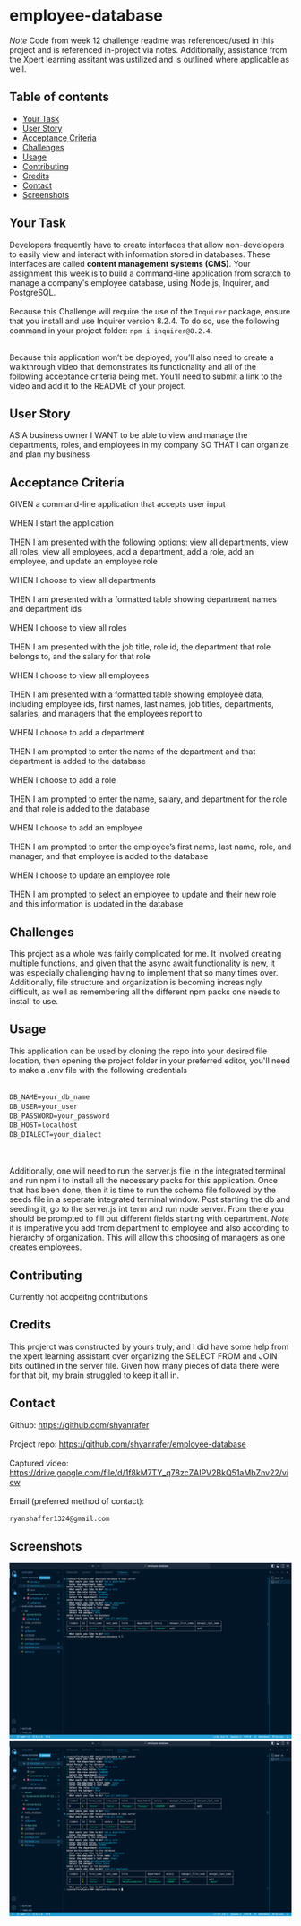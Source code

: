 # employee-database

*Note* Code from week 12 challenge readme was referenced/used in this project and is referenced in-project via notes. Additionally, assistance from the Xpert learning assitant was ustilized and is outlined where applicable as well.
## Table of contents

- [Your Task](#your-task)
- [User Story](#user-story)
- [Acceptance Criteria](#acceptance-criteria)
- [Challenges](#challenges)
- [Usage](#usage)
- [Contributing](#contributing)
- [Credits](#credits)
- [Contact](#contact)
- [Screenshots](#screenshots)

## Your Task

Developers frequently have to create interfaces that allow non-developers to easily view and interact with information stored in databases. These interfaces are called **content management systems (CMS)**. Your assignment this week is to build a command-line application from scratch to manage a company's employee database, using Node.js, Inquirer, and PostgreSQL.
<br/><br/>
Because this Challenge will require the use of the `Inquirer` package, ensure that you install and use Inquirer version 8.2.4. To do so, use the following command in your project folder: `npm i inquirer@8.2.4`.
<br/><br/>

Because this application won’t be deployed, you’ll also need to create a walkthrough video that demonstrates its functionality and all of the following acceptance criteria being met. You’ll need to submit a link to the video and add it to the README of your project.

## User Story

AS A business owner
I WANT to be able to view and manage the departments, roles, and employees in my company
SO THAT I can organize and plan my business

## Acceptance Criteria

GIVEN a command-line application that accepts user input
<br/><br/>
WHEN I start the application
<br/><br/>
THEN I am presented with the following options: view all departments, view all roles, view all employees, add a department, add a role, add an employee, and update an employee role
<br/><br/>
WHEN I choose to view all departments
<br/><br/>
THEN I am presented with a formatted table showing department names and department ids
<br/><br/>
WHEN I choose to view all roles
<br/><br/>
THEN I am presented with the job title, role id, the department that role belongs to, and the salary for that role
<br/><br/>
WHEN I choose to view all employees
<br/><br/>
THEN I am presented with a formatted table showing employee data, including employee ids, first names, last names, job titles, departments, salaries, and managers that the employees report to
<br/><br/>
WHEN I choose to add a department
<br/><br/>
THEN I am prompted to enter the name of the department and that department is added to the database
<br/><br/>
WHEN I choose to add a role
<br/><br/>
THEN I am prompted to enter the name, salary, and department for the role and that role is added to the database
<br/><br/>
WHEN I choose to add an employee
<br/><br/>
THEN I am prompted to enter the employee’s first name, last name, role, and manager, and that employee is added to the database
<br/><br/>
WHEN I choose to update an employee role
<br/><br/>
THEN I am prompted to select an employee to update and their new role and this information is updated in the database 

## Challenges
This project as a whole was fairly complicated for me. It involved creating multiple functions, and given that the async await functionality is new, it was especially challenging having to implement that so many times over. Additionally, file structure and organization is becoming increasingly difficult, as well as remembering all the different npm packs one needs to install to use.

## Usage
This application can be used by cloning the repo into your desired file location, then opening the project folder in your preferred editor, you'll need to make a .env file with the following credentials 
<br/><br/>
```md
DB_NAME=your_db_name
DB_USER=your_user
DB_PASSWORD=your_password
DB_HOST=localhost
DB_DIALECT=your_dialect
```
<br/><br/>
Additionally, one will need to run the server.js file in the integrated terminal and run npm i to install all the necessary packs for this application. Once that has been done, then it is time to run the schema file followed by the seeds file in a seperate integrated terminal window. Post starting the db and seeding it, go to the server.js int term and run node server. From there you should be prompted to fill out different fields starting with department. *Note* it is imperative you add from department to employee and also according to hierarchy of organization. This will allow this choosing of managers as one creates employees.  

## Contributing
Currently not accpeitng contributions

## Credits
This projerct was constructed by yours truly, and I did have some help from the xpert learning assistant over organizing the SELECT FROM and JOIN bits outlined in the server file. Given how many pieces of data there were for that bit, my brain struggled to keep it all in.

## Contact 
Github: https://github.com/shyanrafer
<br/><br/>
Project repo: https://github.com/shyanrafer/employee-database
<br/><br/>
Captured video: https://drive.google.com/file/d/1f8kM7TY_q78zcZAIPV2BkQ51aMbZnv22/view
<br/><br/>
Email (preferred method of contact): 
```md
ryanshaffer1324@gmail.com
```

## Screenshots
![alt text](image.png)
![alt text](image-1.png)

